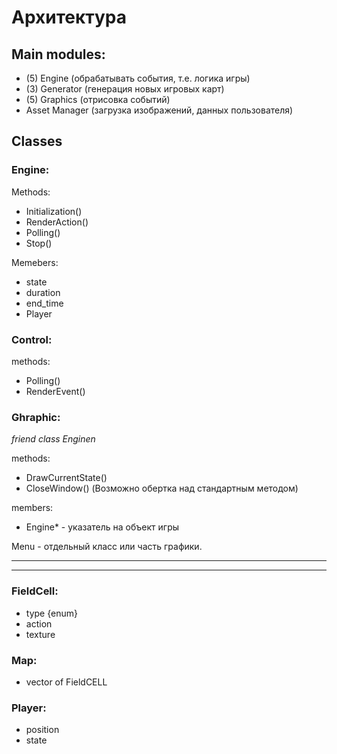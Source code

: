 # Архитектура


## Main modules:
- (5) Engine (обрабатывать события, т.е. логика игры)
- (3) Generator (генерация новых игровых карт)
- (5) Graphics (отрисовка событий)
- Asset Manager (загрузка изображений, данных пользователя)

## Classes
### Engine:
Methods:
- Initialization()
- RenderAction()
- Polling()
- Stop()

Memebers:
- state
- duration
- end_time
- Player

### Control:
methods:
- Polling()
- RenderEvent()

### Ghraphic:
*friend class Enginen*

methods:
- DrawCurrentState()
- CloseWindow() (Возможно обертка над стандартным методом)

members:
- Engine* - указатель на объект игры

Menu - отдельный класс или часть графики.


---
---

### FieldCell:
- type {enum}
- action
- texture

### Map:
- vector of FieldCELL

### Player:
- position
- state

